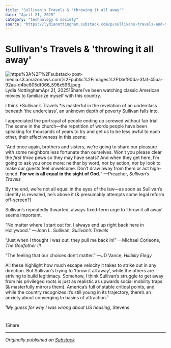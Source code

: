 ```yaml
---
title: "Sullivan's Travels & 'throwing it all away'"
date: "April 21, 2025"
category: "technology & society"
source: "https://lydianottingham.substack.com/p/sullivans-travels-and-throwing-it"
---
```


# Sullivan's Travels & 'throwing it all away'
![https%3A%2F%2Fsubstack-post-media.s3.amazonaws.com%2Fpublic%2Fimages%2F13ef90da-3faf-45aa-92aa-d4be805df066_596x596.jpeg](images/https%3A%2F%2Fsubstack-post-media.s3.amazonaws.com%2Fpublic%2Fimages%2F13ef90da-3faf-45aa-92aa-d4be805df066_596x596.jpeg)Lydia NottinghamApr 21, 20251ShareI’ve been watching classic American movies to familiarize myself with this country.

I think *Sullivan’s Travels *is masterful in the revelation of an underclass beneath ‘the underclass’, an unknown depth of poverty Sullivan falls into.

I appreciated the portrayal of people ending up screwed without fair trial. The scene in the church—the repetition of words people have been speaking for thousands of years to try and get us to be less awful to each other, their effectiveness in this scene:

“And once again, brothers and sisters, we’re going to share our pleasure with some  neighbors less fortunate than ourselves. Won’t you please clear the *first three* pews so they may have seats? And when they get here, I’m going to ask you once more: neither by word, nor by action, nor by look to make our guests feel unwelcome. Don’t draw away from them or act high-toned. **For we is all equal in the sight of God.**” —Preacher, *Sullivan’s Travels*

By the end, we’re not all equal in the eyes of the law—as soon as Sullivan’s identity is revealed, he’s above it  (& presumably attempts some legal reform off-screen?)

Sullivan’s repeatedly thwarted, always fixed-term urge to ‘throw it all away’ seems important. 

“No matter where I start out for, I always end up right back here in Hollywood.” —John L. Sullivan, *Sullivan’s Travels*

“Just when I thought I was out, they pull me back in!” —Michael Corleone, *The Godfather III*

“The feeling that our choices don’t matter.” —JD Vance, *Hillbilly Elegy*

All these highlight how much escape velocity it takes to strike out in any direction. But Sullivan’s trying to ‘throw it all away’, while the others are striving to build legitimacy. Somehow, I think Sullivan’s struggle to get away from his privileged roots is just as realistic as upwards social mobility traps (& masterfully mirrors them). America’s full of stable critical points, and while the country recognizes it’s still young in its trajectory, there’s an anxiety about converging to basins of attraction.¹

¹*My guess for why I was wrong about US housing*, Stevens 



# 




1Share

---

*Originally published on [Substack](https://lydianottingham.substack.com/p/sullivans-travels-and-throwing-it)*